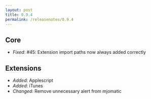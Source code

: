 ```yaml
---
layout: post
title: 0.9.4
permalink: /releasenotes/0.9.4
---
```


## Core
 * *Fixed*: #45: Extension import paths now always added correctly

## Extensions
 * *Added*: Applescript
 * *Added*: iTunes
 * *Changed*: Remove unnecessary alert from mjomatic
